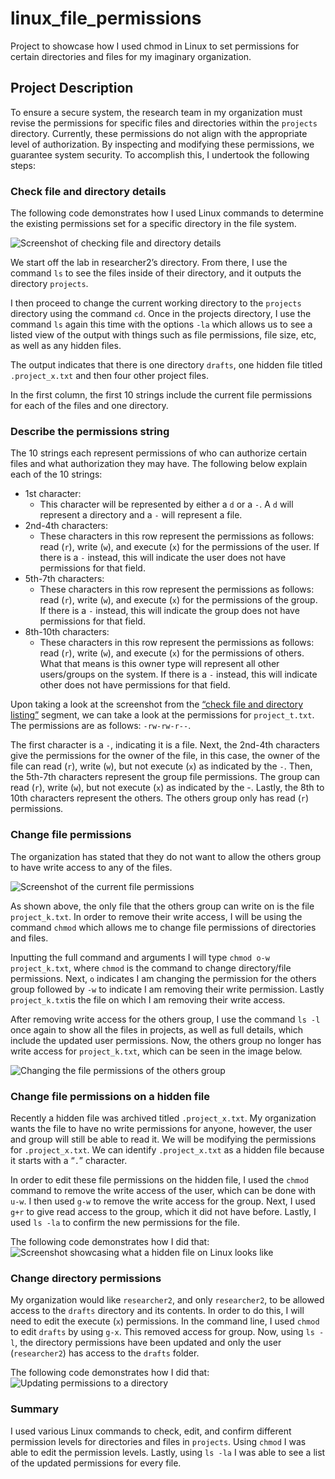 # linux_file_permissions
Project to showcase how I used chmod in Linux to set permissions for certain directories and files for my imaginary organization.

## Project Description

To ensure a secure system, the research team in my organization must revise the permissions for specific files and directories within the `projects` directory. Currently, these permissions do not align with the appropriate level of authorization. By inspecting and modifying these permissions, we guarantee system security. To accomplish this, I undertook the following steps:

### Check file and directory details

The following code demonstrates how I used Linux commands to determine the existing permissions set for a specific directory in the file system.

![Screenshot of checking file and directory details](https://i.imgur.com/2HwqNVs.png)

We start off the lab in researcher2’s directory. From there, I use the command ```ls``` to see the files inside of their directory, and it outputs the directory ```projects```.

I then proceed to change the current working directory to the ```projects``` directory using the command ```cd```. Once in the projects directory, I use the command ```ls``` again this time with the options ```-la``` which allows us to see a listed view of the output with things such as file permissions, file size, etc, as well as any hidden files.

The output indicates that there is one directory ```drafts```, one hidden file titled ```.project_x.txt``` and then four other project files.

In the first column, the first 10 strings include the current file permissions for each of the files and one directory.

### Describe the permissions string

The 10 strings each represent permissions of who can authorize certain files and what authorization they may have. The following below explain each of the 10 strings:

- 1st character:
  - This character will be represented by either a ```d``` or a ```-```. A ```d``` will represent a directory and a ```-``` will represent a file.
- 2nd-4th characters:
  - These characters in this row represent the permissions as follows: read (```r```), write (```w```), and execute (```x```) for the permissions of the user. If there is a ```-``` instead, this will indicate the user does not have permissions for that field.
- 5th-7th characters:
  - These characters in this row represent the permissions as follows: read (```r```), write (```w```), and execute (```x```) for the permissions of the group. If there is a ```-``` instead, this will indicate the group does not have permissions for that field.
- 8th-10th characters:
  - These characters in this row represent the permissions as follows: read (```r```), write (```w```), and execute (```x```) for the permissions of others. What that means is this owner type will represent all other users/groups on the system. If there is a ```-``` instead, this will indicate other does not have permissions for that field.

Upon taking a look at the screenshot from the [“check file and directory listing”](https://github.com/mquinonesc54/linux_file_permissions/tree/main#check-file-and-directory-details) segment, we can take a look at the permissions for ```project_t.txt```. The permissions are as follows: ```-rw-rw-r--```.

The first character is a ```-```, indicating it is a file. Next, the 2nd-4th characters give the permissions for the owner of the file, in this case, the owner of the file can read (```r```), write (```w```), but not execute (```x```) as indicated by the ```-```.  Then, the 5th-7th characters represent the group file permissions. The group can read (```r```), write (```w```), but not execute (```x```) as indicated by the -. Lastly, the 8th to 10th characters represent the others. The others group only has read (```r```) permissions.

### Change file permissions

The organization has stated that they do not want to allow the others group to have write access to any of the files. 

![Screenshot of the current file permissions](https://i.imgur.com/riBptHP.png)

As shown above, the only file that the others group can write on is the file ```project_k.txt```. In order to remove their write access, I will be using the command ```chmod``` which allows me to change file permissions of directories and files. 

Inputting the full command and arguments I will type ```chmod o-w project_k.txt```, where ```chmod``` is the command to change directory/file permissions. Next, ```o``` indicates I am changing the permission for the others group followed by  ```-w``` to indicate I am removing their write permission. Lastly ```project_k.txt```is the file on which I am removing their write access.

After removing write access for the others group, I use the command ```ls -l``` once again to show all the files in projects, as well as full details, which include the updated user permissions. Now, the others group no longer has write access for ```project_k.txt```, which can be seen in the image below.

![Changing the file permissions of the others group](https://i.imgur.com/vRYArcm.png)

### Change file permissions on a hidden file

Recently a hidden file was archived titled ```.project_x.txt```. My organization wants the file to have no write permissions for anyone, however, the user and group will still be able to read it. We will be modifying the permissions for ```.project_x.txt```. We can identify ```.project_x.txt``` as a hidden file because it starts with a “```.```” character.

In order to edit these file permissions on the hidden file, I used the ```chmod``` command to remove the write access of the user, which can be done with ```u-w```. I then used ```g-w``` to remove the write access for the group. Next, I used ```g+r``` to give read access to the group, which it did not have before. Lastly, I used ```ls -la``` to confirm the new permissions for the file.

The following code demonstrates how I did that:
![Screenshot showcasing what a hidden file on Linux looks like](https://i.imgur.com/omUuFYz.png)

### Change directory permissions

My organization would like ```researcher2```, and only ```researcher2```, to be allowed access to the ```drafts``` directory and its contents. In order to do this, I will need to edit the execute (```x```) permissions. In the command line, I used ```chmod``` to edit ```drafts``` by using ```g-x```. This removed access for group. Now, using ```ls -l```, the directory permissions have been updated and only the user (```researcher2```) has access to the ```drafts``` folder.

The following code demonstrates how I did that:
![Updating permissions to a directory](https://i.imgur.com/arJApaY.png)

### Summary

I used various Linux commands to check, edit, and confirm different permission levels for directories and files in ```projects```. Using ```chmod``` I was able to edit the permission levels. Lastly, using ```ls -la``` I was able to see a list of the updated permissions for every file.




